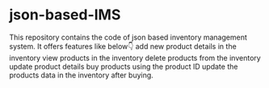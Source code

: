 # json-based-IMS
This repository contains the code of json based inventory management system.
It offers features like below👇
add new product details in the inventory
view products in the inventory
delete products from the inventory
update product details
buy products using the product ID
update the products data in the inventory after buying.

